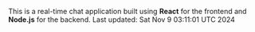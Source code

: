 This is a real-time chat application built using **React** for the frontend and **Node.js** for the backend.
Last updated: Sat Nov  9 03:11:01 UTC 2024
